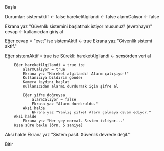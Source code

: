 Başla

Durumlar:
    sistemAktif ← false
    hareketAlgilandi ← false
    alarmCalıyor ← false

Ekrana yaz "Güvenlik sistemini başlatmak istiyor musunuz? (evet/hayır)"
cevap ← kullanıcıdan giriş al

Eğer cevap = "evet" ise
    sistemAktif ← true
    Ekrana yaz "Güvenlik sistemi aktif."

Eğer sistemAktif = true ise
    Sürekli:
        hareketAlgilandi ← sensörden veri al

        Eğer hareketAlgilandi = true ise
            alarmCalıyor ← true
            Ekrana yaz "Hareket algılandı! Alarm çalışıyor!"
            Kullanıcıya bildirim gönder
            Kamera kaydını başlat
            Kullanıcıdan alarmı durdurmak için şifre al

            Eğer şifre doğruysa
                alarmCalıyor ← false
                Ekrana yaz "Alarm durduruldu."
            Aksi halde
                Ekrana yaz "Yanlış şifre! Alarm çalmaya devam ediyor."
        Aksi halde
            Ekrana yaz "Her şey normal. Sistem izliyor..."
        Kısa süre bekle (örn. 5 saniye)

Aksi halde
    Ekrana yaz "Sistem pasif. Güvenlik devrede değil."

Bitir
